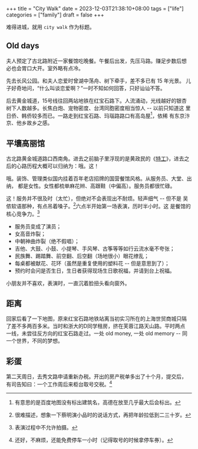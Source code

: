 +++
title = "City Walk"
date = 2023-12-03T21:38:10+08:00
tags = ["life"]
categories = ["family"]
draft = false
+++

难得进城，就用 `city walk` 作为标题。

## Old days

夫人预定了古北路附近一家餐馆吃晚餐。午餐后出发，先压马路。赚足步数后想
必也会胃口大开。室外略有点冷。

先去长风公园。和夫人恋爱时曾湖中荡舟、树下牵手，差不多已有 15 年光景。
儿子好奇地问，“什么叫谈恋爱啊？”一时不知如何回答，只好讪讪不答。

后去黄金城道，15号线往回两站地铁在红宝石路下。人流涌动，光线越好的银杏
树下人数越多。长焦白炮、宠物密度、台湾同胞密度相当惊人 -- 以前只知道这
里日侨、韩侨较多而已。一路走到红宝石路、玛瑙路路口有高岛屋[^fn1]，依稀
有东京汴京、他乡故乡之感。

## 平壤高丽馆

古北路黄金城道路口西南角。进去之前脑子里浮现的是黄政民的《[特工](https://movie.douban.com/subject/26683421/)》，进去之后的心路历程大概可以归纳为：哦。这！

哦。装饰、管理类似国内挂着百年老店招牌的国营餐馆风格。从服务员、大堂、出纳，
都是女性。女性都梳单麻花辫、高跟鞋（中偏高）。服务员都很忙碌。

这！服务并不很及时（太忙），但绝对不会表现出不耐烦。轻声细气 -- 但不是
吴侬软语那种，有点吊着嗓子。[^fn2]六点半开始第一场表演，历时半小时。这
是餐馆的核心竞争力。[^fn3]

- 服务员变成了演员；
- 女高音炸裂；
- 中朝神曲炸裂（绝不假唱）；
- 吉他、大鼓、小鼓、小提琴、手风琴、古筝等等如行云流水毫不夸张；
- 民族舞、踢踏舞、前空翻、后空翻（场地很小）眼花缭乱；
- 每桌都被献花、花环（虽然是重复使用的塑料花 -- 但是意思到了）；
- 预约时会问是否生日，生日者获得现场生日歌祝福，并请到台上祝福。

小朋友并不喜欢，表演时，一直沉着脸扭头看向窗外。

## 距离

回家后看了一下地图，原来红宝石路地铁站离当初实习所在的上海世贸商城只隔
了差不多两百多米。当时和浙大的D同学租房，挤在芙蓉江路天山路。平时两点
一线，未尝往反方向的红宝石路走过。一处 old money, 一处 old memory --
同一个世界，不同的梦想。

## 彩蛋

第二天周日，去秀文路申请重新办税。开出的房产税单多出了十个月，提交后，
有司告知曰：一个工作周后来柜台取号交税。[^fn4]

[^fn1]: 有意思的是百度地图没有标出建筑名，高德在放至几乎最大后会标出。
[^fn2]: 很难描述，想象一下蔡明演小品时的说话方式，再把年龄拉低到二三十岁。
[^fn3]: 表演过程中不允许拍摄。
[^fn4]: 还好，不麻烦，还能免费停车一小时（记得取号的时候拿停车券）。
